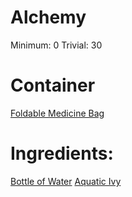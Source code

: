 <!-- TITLE: Potion of Aquatic Ivy -->
<!-- SUBTITLE: A potion made of water and aquatic ivy -->


# Alchemy
Minimum: 0
Trivial: 30


# Container
[Foldable Medicine Bag](foldable-medicine-bag)

# Ingredients:
[Bottle of Water](bottle-of-water)
[Aquatic Ivy](aquatic-ivy)